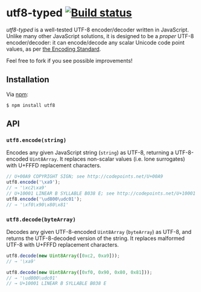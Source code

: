 # utf8-typed [![Build status](https://travis-ci.org/charmander/utf8-typed.svg?branch=master)](https://travis-ci.org/charmander/utf8-typed)

_utf8-typed_ is a well-tested UTF-8 encoder/decoder written in JavaScript. Unlike many other JavaScript solutions, it is designed to be a _proper_ UTF-8 encoder/decoder: it can encode/decode any scalar Unicode code point values, as per [the Encoding Standard][standard].

Feel free to fork if you see possible improvements!

## Installation

Via [npm][]:

```shellsession
$ npm install utf8
```

## API

### `utf8.encode(string)`

Encodes any given JavaScript string (`string`) as UTF-8, returning a UTF-8-encoded `Uint8Array`. It replaces non-scalar values (i.e. lone surrogates) with U+FFFD replacement characters.

```js
// U+00A9 COPYRIGHT SIGN; see http://codepoints.net/U+00A9
utf8.encode('\xa9');
// → '\xc2\xa9'
// U+10001 LINEAR B SYLLABLE B038 E; see http://codepoints.net/U+10001
utf8.encode('\ud800\udc01');
// → '\xf0\x90\x80\x81'
```

### `utf8.decode(byteArray)`

Decodes any given UTF-8-encoded `Uint8Array` (`byteArray`) as UTF-8, and returns the UTF-8-decoded version of the string. It replaces malformed UTF-8 with U+FFFD replacement characters.

```js
utf8.decode(new Uint8Array([0xc2, 0xa9]));
// → '\xa9'

utf8.decode(new Uint8Array([0xf0, 0x90, 0x80, 0x81]));
// → '\ud800\udc01'
// → U+10001 LINEAR B SYLLABLE B038 E
```


  [standard]: https://encoding.spec.whatwg.org/#utf-8
  [npm]: https://www.npmjs.com/
